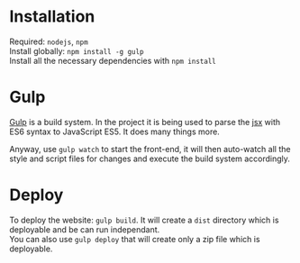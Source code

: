 # Installation
Required: `nodejs`, `npm`  
Install globally: `npm install -g gulp`  
Install all the necessary dependencies with `npm install`  

# Gulp
[Gulp](http://gulpjs.com/) is a build system. 
In the project it is being used to parse the [jsx](https://facebook.github.io/react/docs/jsx-in-depth.html) with ES6 syntax to JavaScript ES5.
It does many things more.

Anyway, use `gulp watch` to start the front-end, it will then auto-watch all the style and script files for changes and execute the build system accordingly.

# Deploy
To deploy the website: `gulp build`.
It will create a `dist` directory  which is deployable and be can run independant.  
You can also use `gulp deploy` that will create only a zip file which is deployable.
